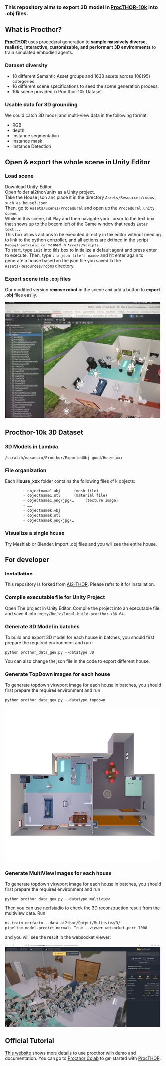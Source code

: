 ### This repository aims to export 3D model in [ProcTHOR-10k](https://github.com/allenai/procthor-10k) into .obj files.
## What is Procthor?

[**ProcTHOR**](https://procthor.allenai.org/#explore) uses procedural generation to **sample massively diverse, realistic, interactive, customizable, and performant 3D environments** to train simulated embodied agents. 

### Dataset diversity
- 18 different Semantic Asset groups and 1633 assets across 108(95) categories.    
- 16 different scene specifications to seed the scene generation process.
- 10k scene provided in Procthor-10k Dataset.

### Usable data for 3D grounding  
We could catch 3D model and multi-view data in the following format:
- RGB
-  depth
-  Instance segmentation 
-  Instance mask
-  Instance Detection 

## Open & export the whole scene in Unity Editor
### Load scene
Download Unity-Editor.<br />
Open folder ai2thor/unity as a Unity project.<br />
Take the House json and place it in the directory `Assets/Resources/rooms, such as house3.json`.<br />
Then, go to `Assets/Scenes/Procedural` and open up the `Procedural.unity scene`.<br />
While in this scene, hit Play and then navigate your cursor to the text box that shows up to the bottom left of the Game window that reads `Enter text...`<br />
This box allows actions to be executed directly in the editor without needing to link to the python controller, and all actions are defined in the script `DebugInputField.cs` located in `Assets/Scripts`.<br />
To start, type `init` into this box to initialize a default agent and press enter to execute. Then, type `chp json file's name>` and hit enter again to generate a house based on the json file you saved to the `Assets/Resources/rooms` directory.

### Export scene into .obj files
Our modified version **remove robot** in the scene and add a button to **export .obj** files easily.

<img src="https://github.com/YandanYang/ai2thor/blob/main/images/SaveObj.jpeg" width="500px">

## Procthor-10k 3D Dataset 

### 3D Models in Lambda
    
`/scratch/masaccio/Procthor/ExportedObj-good/House_xxx`
    
### File organization
Each **House_xxx** folder contains the following files of k objects:
```
        - objectname1.obj      (mesh file)
        - objectname1.mtl      (material file)
        - objectname1.png/jpg/…     (texture image)
        - ……
        - objectnamek.obj
        - objectnamek.mtl
        - objectnamek.png/jpg/…
```
### Visualize a single house
Try Meshlab or Blender. Import .obj files and you will see the entire house.



## For developer
###  Installation
This repository is forked from [AI2-THOR](https://github.com/allenai/ai2thor). Please refer to it for installation.

### Compile executable file for Unity Project 
Open The project in Unity Editor.
Compile the project into an executable file and save it into `unity/Build/local-build-procthor.x86_64`.

### Generate 3D Model in batches
To build and export 3D model for each house in batches, you should first prepare the required environment and run : 
```
python prothor_data_gen.py --datatype 3D
```
You can also change the json file in the code to export different house.
<br />

### Generate TopDown images for each house
To generate topdown viewport image for each house in batches, you should first prepare the required environment and run : 
```
python prothor_data_gen.py --datatype topdown
```
<img src="https://github.com/YandanYang/ai2thor/blob/main/images/topdown.png" width="500px">

### Generate MultiView images for each house
To generate topdown viewport image for each house in batches, you should first prepare the required environment and run : 
```
python prothor_data_gen.py --datatype multiview 
```
Then you can use [nerfstudio](https://docs.nerf.studio/en/latest/index.html) to check the 3D reconstruction result from the multiview data. Run
```
ns-train nerfacto --data ai2thor/Output/Multiview/3/ --pipeline.model.predict-normals True --viewer.websocket-port 7008
```
and you will see the result in the websocket viewer:

<img src="https://github.com/YandanYang/ai2thor/blob/main/images/multiview-nerf.png" width="500px">

## Official Tutorial
[This website](https://ai2thor.allenai.org/) shows more details to use procthor with demo and documentation.
You can go to [Procthor Colab](https://github.com/allenai/) to get started with [ProcTHOR](https://procthor.allenai.org/#explore).

